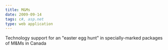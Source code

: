 ```yaml
---
title: M&Ms
date: 2009-09-14
tags: c#, asp.net
type: web application
---
```


Technology support for an "easter egg hunt" in specially-marked packages of M&Ms in Canada
